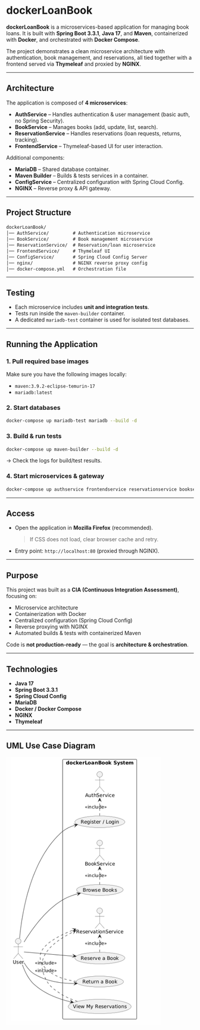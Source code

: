 # dockerLoanBook

**dockerLoanBook** is a microservices-based application for managing book loans.
It is built with **Spring Boot 3.3.1**, **Java 17**, and **Maven**, containerized with **Docker**, and orchestrated with **Docker Compose**.

The project demonstrates a clean microservice architecture with authentication, book management, and reservations, all tied together with a frontend served via **Thymeleaf** and proxied by **NGINX**.

---

## Architecture

The application is composed of **4 microservices**:

* **AuthService** – Handles authentication & user management (basic auth, no Spring Security).
* **BookService** – Manages books (add, update, list, search).
* **ReservationService** – Handles reservations (loan requests, returns, tracking).
* **FrontendService** – Thymeleaf-based UI for user interaction.

Additional components:

* **MariaDB** – Shared database container.
* **Maven Builder** – Builds & tests services in a container.
* **ConfigService**  – Centralized configuration with Spring Cloud Config.
* **NGINX** – Reverse proxy & API gateway.

---

## Project Structure

```
dockerLoanBook/
│── AuthService/         # Authentication microservice
│── BookService/         # Book management microservice
│── ReservationService/  # Reservation/loan microservice
│── FrontendService/     # Thymeleaf UI
│── ConfigService/       # Spring Cloud Config Server
│── nginx/               # NGINX reverse proxy config
│── docker-compose.yml   # Orchestration file
```

---

## Testing

* Each microservice includes **unit and integration tests**.
* Tests run inside the `maven-builder` container.
* A dedicated `mariadb-test` container is used for isolated test databases.

---

## Running the Application

### 1. Pull required base images

Make sure you have the following images locally:

* `maven:3.9.2-eclipse-temurin-17`
* `mariadb:latest`

### 2. Start databases

```bash
docker-compose up mariadb-test mariadb --build -d
```

### 3. Build & run tests

```bash
docker-compose up maven-builder --build -d
```

-> Check the logs for build/test results.

### 4. Start microservices & gateway

```bash
docker-compose up authservice frontendservice reservationservice bookservice nginx --build -d
```

---

## Access

* Open the application in **Mozilla Firefox** (recommended).

  > If CSS does not load, clear browser cache and retry.
* Entry point: `http://localhost:80` (proxied through NGINX).

---

## Purpose

This project was built as a **CIA (Continuous Integration Assessment)**, focusing on:

* Microservice architecture
* Containerization with Docker
* Centralized configuration (Spring Cloud Config)
* Reverse proxying with NGINX
* Automated builds & tests with containerized Maven

Code is **not production-ready** — the goal is **architecture & orchestration**.

---

## Technologies

* **Java 17**
* **Spring Boot 3.3.1**
* **Spring Cloud Config**
* **MariaDB**
* **Docker / Docker Compose**
* **NGINX**
* **Thymeleaf**

---

## UML Use Case Diagram
![Use Case Diagram](docs/usecase.png)
